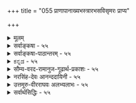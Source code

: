 +++
title = "055 प्राणापानाख्यभस्त्रारभसविसृमरः प्राप्य"

+++
<details><summary>मूलम्</summary>

प्राणापानाख्यभस्त्रारभसविसृमरः प्राप्य वैश्वानराख्यां मध्येदेहं हुताशो वसति जलनिधावौर्ववत्सर्वभक्षः ।  
तत्तद्विद्यासु वे(द्यस्त्वन)द्यं त्वन इव हि परज्योतिषः सोऽपि रूपं नात्मानौ तौ जडत्वाज्जनिविलयमुखैर्भेदकण्ठोक्तिभिश्च ॥ ५५ ॥
</details>

<details><summary>सर्वाङ्कषा - ५५</summary>

वायुनिरूपणानन्तरम् अग्नेर्निरूपणे कर्तव्ये, प्राणविचारप्रसङ्गात् तत्तुल्यस्य अग्नेरप्यवस्थाविशेषरूपस्य वैश्वानराग्नेः स्मरणात् तद्विचारोपक्रमेणैवाग्निविचारमुपक्रमते - प्राणापानेत्यादिना । प्राणापानाख्यो यो वायुपूरक भस्त्रायन्त्रतुल्यः श्वासोच्छ्वासयन्त्रः शरीरस्थः, तस्य यः **रभसः** = वेगः, तेन **विसृमरः** = प्रसरणशीलः **हुताशः** = अग्निः **वैश्वानराख्याम्** = वैश्वानरसंज्ञां प्राप्य, **सर्वभक्षः** = भुक्तं सर्वं जीर्णयन् **जलनिधौ** = समुद्रे **और्ववत्** = बडबाख्याग्निरिव **मध्येदेहम्** = प्राणिनां शरीरान्तः वसति हुताशः इति कर्तृवाचकम् । वैश्वानराग्नेः प्राणापानाभ्यां पोषणात्, तयोः भस्त्रायन्त्रत्वेन रूपणम् ॥

56. 

[[104]]

तत्तद्विद्यासु वेद्यं त्वन इव हि परब्रह्मणः सोऽपि रूपं 

नात्मानौ तौ जडत्वात् जनिविलयमुखैर्भेदकण्ठोक्तिभिश्च ॥55॥ 

[प्रभास्वरूपम् ] 

धर्मो भाति प्रभैका, बहलविरलताद्यत्र दृष्टानुसारात्, 

सा दीपांशा विशीर्णा इति यदि, बहुधा कल्पनागौरवादिः । 

I 

'अहं वैश्वानरो भूत्वा प्राणिनां देहमास्थितः । प्राणापानसमायुक्तः पचाम्यन्नं चतुर्विधम् ॥ ' ( गी. 15- 14) इति वचनं स्मर्तव्यम् । प्राणस्य, वैश्वानरस्य च विशेषरूपस्य प्राणिनां पोषकत्वप्रदर्शनम्, इतरभूतानामपि उपलक्षकम् । पञ्चापि भूतानि प्राणिनां शरीरे विशेषरूपेण भगवत्सान्निध्यप्रयोजकानि वर्तन्ते । आकाशों दहररूपेण, वायुः प्राणरूपेण, तेजः वैश्वानररूपेण, आपः शुक्ररूपेण, पृथिवी रसरूपेण च वर्तन्ते । एतानि च द्यावापृथिव्योः सङ्घटकानि । अत एव किल प्राणविद्या, वैश्वानरविद्या इति ब्रह्मविद्यासु गण्यते । अधिकमन्यत्र । अध्यात्मशास्त्रे एतत्कथनस्य तात्पर्यमाह - तत्तदित्यादि । दहरविद्यादिरूपासु तत्तद्ब्रह्मविद्यासु वेद्यम् एतादृशं रूपं तु, अन **इव** = प्राण इव **सोऽपि** = वैश्वानरोऽपि **परब्रह्मणः** = परमात्मनः रूपम् । परन्तु **तौ** = प्राणः वैश्वानरश्च आत्मानौ **न** =न चेतनात्मकौ । कुतः ? जडत्वात्, पञ्चभूतानि हि जडरूपाणि । एवं **जनिविलयमुखैः** = उत्पत्तिनाशादिभिः; 'एतस्माज्जायते प्राणः' इति उत्पत्तेः नाशस्य च दर्शनात् । एवं **भेदकण्ठोक्तिभिश्च** = प्राणादेः आत्मनश्च स्पष्टं हि भेदः अभिधीयते । प्राणः अन्यः; प्राणी चान्यः । एवमितरत्रापि । अत एते जडतत्त्वेष्वेवान्तर्भवन्ति ॥ ५५ ॥
</details>


<details><summary>सर्वाङ्कषा-पाठान्तरम् - ५५</summary>

वायुनिरूपणानन्तरम्‌ अग्नेर्निरूपणे कर्तव्ये, प्राणविचारप्रसङ्गात्‌ तत्तुल्यस्य अग्नेरप्यवस्थाविशेष- रूपस्य वैश्वानराग्नेः स्मरणात्‌ तद्विचारोपक्रमेणैवाग्निविचारमुपक्रमते - प्राणापानेत्यादिना । प्राणापानाख्यो यो वायुपूरकभस्त्रायन्त्रतुल्यः श्वोसोच्छ्वासयन्त्रः शरीरस्थः, तस्य यः रभसः = वेगः, तेन विसृमरः = प्रसरणशीलः हुताशः = अग्निः वैश्वानराख्याम्‌ = वेश्वानरसंज्ञां प्राप्य, सर्वभक्षः = भुक्तं सर्वं जीर्णयन्‌ जलनिधौ = समुद्रे और्ववत्‌ = बडबाख्याग्निरिव मध्येदेहम्‌ = प्राणिनां शरीरान्तः वसति; हुताशः इति कर्तृवाचकम्‌ । वैश्वानराग्नेः प्राणापानाभ्यां पोषणात्‌, तयोः भस्त्रायन्त्रत्वेन रूपणम्‌ ॥   
'अहं वैश्वानरो भूत्वा प्राणिनां देहमास्थितः । प्राणापानसमायुक्तः पचाम्यन्नं चतुर्विधम्‌ ॥' (गी.१५-१४) इति वचनं स्मर्तव्यम्‌ । प्राणस्य, वैश्वानरस्य च विशेषरूपस्य प्राणिनां पोषकत्वप्रदर्शनम्‌, इतरभूतानामपि उपलक्षकम्‌ । पञ्चापि भूतानि प्राणिनां शरीरे विशेषरूपेण भगवत्सान्निध्यप्रयोजकानि वर्तन्ते । आकाशो दहररूपेण, वायुः प्राणरूपेण, तेजः वैश्वानररूपेण, आपः शुक्ररूपेण, पृथिवी रसरूपेण च वर्तन्ते । एतानि च द्यावापृथिव्योः सङ्घटकानि । अत एव किल प्राणविद्या, वैश्वानरविद्या इति ब्रह्मविद्यासु गण्यते । अधिकमन्यत्र । अध्यात्मशास्त्रे एतत्कथनस्य तात्पर्यमाह - तत्तदित्यादि । दहरविद्यादिरूपासु तत्तद्ब्रह्मविद्यासु वेद्यम्‌ एतादृशं रूपं तु, अन इव = प्राण इव सोऽपि वैश्वानरोऽपि परब्रह्मणः = परमात्मनः रूपम्‌ । परन्तु तौ = प्राणः वैश्वानर आत्मानौ न = न चेतनात्मकौ । कुतः? जडत्वात्‌, पञ्चभूतानि हि जड- रूपाणि । एवं जनिविलयमुखैः = उत्पत्तिनाशादिभिः; 'एतस्माज्जायते प्राणः' इति उत्पत्तेः नाशस्य च दर्शनात्‌ । एवं भेदकण्ठोक्तिभिश्च = प्राणादेः आत्मनश्च स्पष्टं हि भेदः अभिधीयते । प्राणः अन्यः; प्राणी चान्यः । एवमितरत्रापि । अत एते जडतत्त्वेष्वेवान्तर्भवन्ति ॥ ५५ ॥
</details>


<details><summary>ಕನ್ನಡ - ५५</summary>

वायुविन नन्तर तेजस्सन्नु हेळलु प्रारम्भिसुवाग, वायु प्राण रूपदिन्द जीवनिगॆ उपकारवागुवुदन्नु हेळि दन्त, तजक्कू सह जीवनिगॆ महोपकारवागिरुवुदन्नु मॊदलु हेळुत्तारॆ--हुताशः प्राणा पानाख्यभारभसविस्समरः वैश्वानराखां प्राप्य जलनि और्ववत् सर्वभक्षः मध्यॆजेहं वसति आग्नियु ण मत्तु आपान

प्राण वॆम्ब तिदिय रभसदिन्द विजृम्भिसुत्ता 'वैश्वानरनु' ऎम्ब हॆसरन्नु हॊन्दि समुद्रदल्लि बडबाग्नियन्त ऎल्लवन्नू भक्षिसुत्ता शरीरद मध्यदल्लि नॆलसिदॆ.

सोऽ पि हि अन इव तद्विद्यासु वेद्यं परज्योतिषः रूपं आ वैश्वानराग्नियू सह प्राणवायुवन्तॆ आया ब्रह्मविद्यॆगळल्लि उपास्यवागिद्दुकॊण्डु परमात्मन ऒन्दु रूपविशेषवागुत्तदॆ. “अवं वैश्वानरो भूत्वा' इत्यादिगळल्लि इदन्नु नोड बहुदु. प्राणशब्द मत्तु वैश्वानरशब्द परमात्मनन्नू सिब्बुवुदॆन्दु ब्रह्मसूत्रभाष्यदल्लि प्राणाधिकरण, वैश्वानराधिकरणगळल्लि समर्थिसिद्धरू उपासाविध्यन्यायदिन्द प्राणवैश्वानरा शरीरकपरमातॊपासनॆ समञ्जसवे आगुत्तदॆ.

కా

आदरॆ, जडत्वात् जनिनिलयमुख्य, भेदकण्ठोक्ति भिश्च न आत्मान् ई ऎरडू जडवस्तुवागिरुवुदरिन्दलू, मरदक्किन्तलू आत्मनन्नु बेरॆयागि स्पष्टवागि हेळिरुवुदरिन्दलू ई प्राण मत्तु वैश्वानर आत्मवस्तुगळल्ल, पञ्चभूतगळिगे सेरिदवु ॥ ५५ ।
</details>


<details><summary>सौम्य-वरद-रामानुज-गूढार्थ-प्रकाशः - ५५</summary>

'तस्य मध्ये वह्निशिखा' इत्यादि श्रुतिर्जीवविषयत्वेन यद्यपि (तैत्तिरीयकूटनारायणभाष्यमात्रे?) व्याख्याता; तथापि जाठराग्निविषयत्वेन स्फुटप्रतीतिकत्वात् तद्विषयैवेयमिति भावः । जाठराग्निविषयैव तु श्रुतिः - 'अयमग्निर्वैश्वानरो येनेदमन्नं पच्यते'' इत्यादिर्द्रष्टव्या ॥ ५५ ॥
</details>


<details><summary>नरसिंह-देवः आनन्ददायिनी - ५५</summary>

वैश्वानरनिरूपणे संगतिमाह - वायोरनन्तरमिति । प्राणविद्यायां प्राणस्येव वैश्वानरविद्यायां वैश्वानरस्य वेद्यत्वादिति भावः । प्रमाणं दर्शयति - तस्य मध्ये इति । हृदयमध्ये इत्यर्थः । काकदन्तपरीक्षावैषम्यं दर्शयति - प्राणवैश्वानरेति । तदेव शास्त्रमुदाहरति - अथ यदत इति । वैश्वानरविद्यायामामनन्तीत्यर्थः । नन्वात्मनः प्राणवैश्वानराभ्यां भेदसाधनमप्रस्तुतमित्याशङ्क्याह -प्रसङ्गादिति । मूलस्य प्राणापानाख्यो यो भस्त्रायाः - चर्मविकारस्य देहस्य रभसो - वेगयुक्तो वायुः तेन विसृमरो - व्यापनशीलस्सन् समुद्रमध्ये और्व इव देहमध्ये वैश्वानरनाम प्राप्य वसति; स च प्राणविद्यासु प्राण इव वैश्वानरविद्यायां परज्योतिषः परमात्मनः वेद्यं रूपं - शरीरम् । तौ प्राणवैश्वानरौ जडत्वात् जनिप्रध्वंसादिमत्वाच्च नात्मानौ - जीवपरौ न भवतः ॥ ५५ ॥  
 प्राणवैश्वानरयोस्साङ्गत्यमनात्मत्वं च ।
</details>



<details><summary>उत्तमूरु-वीरराघवः अलभ्यलाभः - ५५</summary>

अथ तेजसि विशेषविचारं वर्तयिप्यन् मुख्यप्राणस्येव उदर्यवह्नेरपि पाञ्चभौतिवादेहोपादानभूतभूतांशातिरिक्ततया देहे स्थित्वा जीवोपकारकत्वमाह प्राणापानेति । प्राणापानौ द्वौ वायू भस्त्रारभसौ कर्मारकुण्डाङ्गारज्वालकभस्त्रावायतुल्यौ देहभस्त्राजातौ । रभसशब्दो वेगमुखेन वेगाधिकद्रव्यपरः । ताभ्यां विसृमरः - परितः प्रसरणशीः हुताशः अग्निः देहमध्ये आमरणमस्ति, समुद्रे बडवाग्निवत् । सर्वभक्षः - भक्ष्यमाणसर्वपचनपटुः । तस्योदर्यस्य वैश्वानर इत्याख्या । प्रणेन्द्रियवत् देहे स्थित्वा जीवोपकारकत्वरूपोऽतिशयः प्रकरणसिद्धः । अन्यमपि प्राणस्येव स्थितं विशेषमाह तत्तदिति । अत्र प्राणविद्यायां प्राणः वैश्वानरविद्यायामग्निश्चोपास्य इति लिखन्ति । ज्येष्ठश्रेष्ठप्राणविद्यायां प्राणस्योपास्यत्वेऽपि परमात्मशरीरत्वं न तत्रोपास्याकारः । एवं वैश्वानरविद्यायां वैश्वानरपरं विश्वान् नरान् नयतीति व्युत्पत्त्या साक्षात् परमात्मवाचित्वात् नोदर्याग्निपरम् । तत्राग्निपदे परं विवादोऽस्ति, साक्षाद्वा जाठराग्निशरीरकतया या परमात्मपरत्वमिति । अस्त्वग्निशरीरकत्वं तत्रापि । अथाप्याचार्योदहृता न सा वैश्वानरविद्या । किं तु कौक्षेयज्योतिर्विद्या । ज्योतिरधिकरणं द्रष्टव्यम् । तत्र जाठराग्निशरीरकत्वेनोपासनं चक्षुष्यत्वादिक्षुद्रफलकमुक्तम् । सः - हुताशः (तत् कौक्षेयज्योतिः) । अन इव - प्राण इव, परज्योतिषः, परो दिवो ज्योतिरित्युक्तस्य । परमात्मनः रूपम् - शरीरतयोपास्यः । अनस्य - प्राणस्य शरीरतयोपास्य्वं कुत्रेति चेत् - प्रतर्दनविद्यायाम् । इन्द्रप्राणोभयशरीरकत्वेन परमात्मोपासनात् । ज्योतिरधिकरणानन्तराधिकरणे तत् स्पष्टम् । ननु प्राणो जीवोपकारक इति किम्, तस्यैव जीवत्वे को दोषः इति कश्चित् । जाठराग्निशमने मरणदर्शनात् तथैव श्रुतेश्च सोऽग्निरेव जीवः स्यादिति चान्यः । अस्तु वा जीव एव प्राणरूपेण विकृत इति, जाठररूपेण परमात्मैव विकृत इति च । अहं वैश्वानरो भूत्वेति विशिष्य कथनाच्च । तथा च प्राणोऽस्मीत्यत्र शरीरात्मभावोपकरणोपकरणिभावादिकं विना प्राणाभिन्नत्वेनैवेन्द्रोपासनम्, कौक्षेयज्योतिर्विद्यायां वैश्वानराभिन्नत्वेनैव परमात्मन उपासनञ्च सुकरमिति शंकायां चतुर्थपादः प्रसक्त इति प्रसंगादित्यस्य भावः । मुखैरिति पदेन आत्मप्रेर्यत्वतदनुगन्तृत्वादिपरिग्रहः ॥ ५५ ॥
</details>


<details><summary>सर्वार्थसिद्धिः - ५५</summary>

वायोरनन्तरं वह्निनिरूपणे प्राप्ते प्राणसङ्गत्या वैश्वानरं तावच्छिक्षयति - प्राणेति ॥ "तस्य मध्ये महानग्निः" इत्यादिकमिहानुसन्धेयम् । वारिनिर्वाप्यत्वनिवृत्त्यै बाडवनिदर्शनम् । प्राणवैश्वानरविचारस्य प्रधानशास्त्रार्थोपयोगमभिप्रेत्याह - तत्तदिति । अनः - प्राणः । "अथ यदतः परो दिवो ज्योतिर्दीप्यत" इत्यारभ्य "इदं वाव तत् यदिदमस्मिन्नन्तः पुरुषे ज्योतिरित्याद्यामनन्ति छन्दोगाः ।" प्रसङ्गान्नास्तिकयोगिजननिरासाय द्वितीयसरवक्तव्यमुपक्षिपति - नात्मानाविति । अजडो नित्यो भूतभौतिकविलक्षणश्चात्मा स्थापयिष्यते ॥ ५५ ॥ इति प्राणवैश्वानराग्न्योस्साङ्गत्यमनात्मत्वं च ॥
</details>
